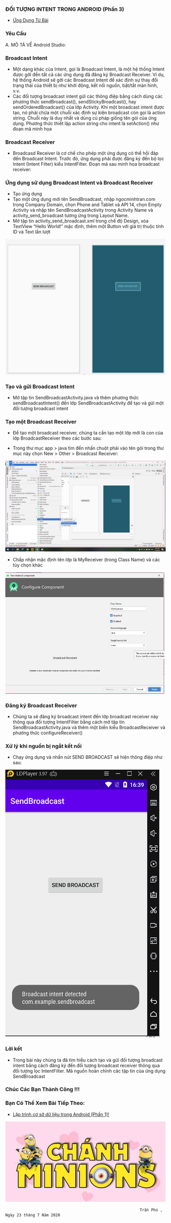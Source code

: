 ### ĐỐI TƯỢNG INTENT TRONG ANDROID (Phần 3)

- <a href= "https://ngocminhtran.com/2018/11/05/doi-tuong-intent-trong-android-phan-3/"> Ứng Dụng Từ Bài</a>

### Yêu Cầu
A. MÔ TẢ VỀ Android Studio:

### Broadcast Intent
- Một dạng khác của Intent, gọi là Broadcast Intent, là một hệ thống Intent được gởi đến tất cả các ứng dụng đã đăng ký Broadcast Receiver. Ví dụ, hệ thống Android sẽ gởi các Broadcast Intent để xác định sự thay đổi trạng thái của thiết bị như khởi động, kết nối nguồn, bật/tắt màn hình, v.v.
- Các đối tượng broadcast intent gửi các thông điệp bằng cách dùng các phương thức sendBroadcast(), sendStickyBroadcast(), hay sendOrderedBroadcast() của lớp Activity. Khi một broadcast intent được tạo, nó phải chứa một chuỗi xác định sự kiện broadcast còn gọi là action string. Chuỗi này là duy nhất và dùng cú pháp giống tên gói của ứng dụng. Phương thức thiết lập action string cho intent là setAction() như đoạn mã minh họa

### Broadcast Receiver
- Broadcasd Receiver là cơ chế cho phép một ứng dụng có thể hồi đáp đến Broadcast Intent. Trước đó, ứng dụng phải được đăng ký đến bộ lọc Intent (Intent Filter) kiểu IntentFilter. Đoạn mã sau minh họa broadcast receiver:

### Ứng dụng sử dụng Broadcast Intent và Broadcast Receiver
- Tạo ứng dụng
- Tạo một ứng dụng mới tên SendBroadcast, nhập ngocminhtran.com trong Company Domain, chọn Phone and Tablet và API 14, chọn Empty Activity và nhập tên SendBroadcastActivity trong Activity Name và activity_send_broadcast tương ứng trong Layout Name.
- Mở tập tin activity_send_broadcast.xml trong chế độ Design, xóa TextView “Hello World!” mặc định, thêm một Button với giá trị thuộc tính ID và Text lần lượt

![image](Untitled37.png)

### Tạo và gửi Broadcast Intent
- Mở tập tin SendBroadcastActivity.java và thêm phương thức sendBroadcastIntent() đến lớp SendBroadcastActivity để tạo và gửi một đối tượng broadcast intent

### Tạo một Broadcast Receiver
- Để tạo một broadcast receiver, chúng ta cần tạo một lớp mới là con của lớp BroadcastReceiver theo các bước sau:

- Trong thư mục app > java tìm đến nhấn chuột phải vào tên gói trong thư mục này chọn New > Other > Broadcast Receiver:

![image](Untitled38.png)

- Chấp nhận mặc định tên lớp là MyReceiver (trong Class Name) và các tùy chọn khác

![image](Untitled39.png)

### Đăng ký Broadcast Receiver
- Chúng ta sẽ đăng ký broadcast intent đến lớp broadcast receiver này thông qua đối tượng IntentFilter bằng cách mở tập tin SendBroadcastActivity.java và thêm một biến kiểu BroadcastReceiver và phương thức configureReceiver()

### Xử lý khi nguồn bị ngắt kết nối

- Chạy ứng dụng và nhấn nút SEND BROADCAST sẽ hiện thông điệp như sau:

![image](Untitled40.png)

### Lời kết
- Trong bài này chúng ta đã tìm hiểu cách tạo và gửi đối tượng broadcast intent bằng cách đăng ký đến đối tượng broadcast receiver thông qua đối tượng lọc IntentFilter. Mã nguồn hoàn chỉnh các tập tin của ứng dụng SendBroadcast

### Chúc Các Bạn Thành Công !!!

### Bạn Có Thể Xem Bài Tiếp Theo:

- <a href="https://github.com/ChanhMinions/SQLite">Lập trình cơ sở dữ liệu trong Android (Phần 1)!</a>

![image](ezr.png)

                                                               Trần Phú , Ngày 23 tháng 7 Năm 2020
